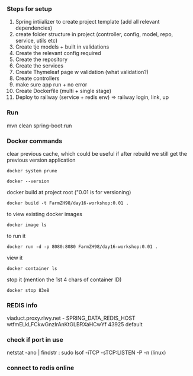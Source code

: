 ### Steps for setup
1. Spring intiializer to create project template (add all relevant dependencies)
2. create folder structure in project (controller, config, model, repo, service, utils etc)
3. Create tje models + built in validations
4. Create the relevant config required
5. Create the repository
6. Create the services
7. Create Thymeleaf page w validation (what validation?)
8. Create controllers
9. make sure app run + no error
10. Create Dockerfile (multi + single stage)
11. Deploy to railway (service + redis env) => railway login, link, up

### Run
mvn clean spring-boot:run

### Docker commands
clear previous cache, which could be useful if after rebuild we still get the previous version application
```
docker system prune
```

```
docker --version
```

docker build at project root ("0.01 is for versioning)
```
docker build -t FarmZH98/day16-workshop:0.01 .
```

to view existing docker images
```
docker image ls
```

to run it 
```
docker run -d -p 8080:8080 FarmZH98/day16-workshop:0.01 .
```

view it
```
docker container ls
```

stop it (mention the 1st 4 chars of container ID)
```
docker stop 83e8
```

### REDIS info
viaduct.proxy.rlwy.net - SPRING_DATA_REDIS_HOST
wtfmELkLFCkwGnzIrAnKtGLBRXaHCwYf
43925
default


### check if port in use
netstat -ano | findstr :<PORT>
sudo lsof -iTCP -sTCP:LISTEN -P -n (linux)

### connect to redis online
